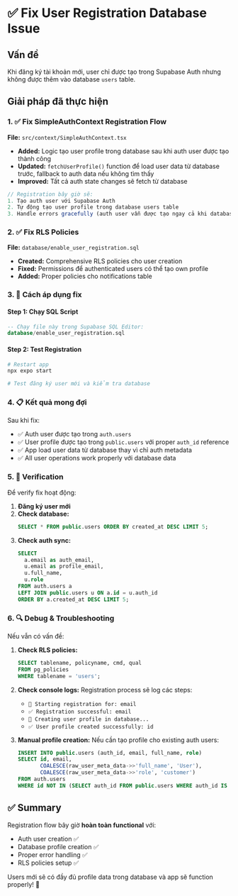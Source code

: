 # ✅ Fix User Registration Database Issue

## Vấn đề
Khi đăng ký tài khoản mới, user chỉ được tạo trong Supabase Auth nhưng không được thêm vào database `users` table.

## Giải pháp đã thực hiện

### 1. ✅ Fix SimpleAuthContext Registration Flow
**File:** `src/context/SimpleAuthContext.tsx`

- **Added:** Logic tạo user profile trong database sau khi auth user được tạo thành công
- **Updated:** `fetchUserProfile()` function để load user data từ database trước, fallback to auth data nếu không tìm thấy
- **Improved:** Tất cả auth state changes sẽ fetch từ database

```typescript
// Registration bây giờ sẽ:
1. Tạo auth user với Supabase Auth
2. Tự động tạo user profile trong database users table
3. Handle errors gracefully (auth user vẫn được tạo ngay cả khi database profile fail)
```

### 2. ✅ Fix RLS Policies
**File:** `database/enable_user_registration.sql`

- **Created:** Comprehensive RLS policies cho user creation
- **Fixed:** Permissions để authenticated users có thể tạo own profile
- **Added:** Proper policies cho notifications table

### 3. 🔧 Cách áp dụng fix

#### Step 1: Chạy SQL Script
```sql
-- Chạy file này trong Supabase SQL Editor:
database/enable_user_registration.sql
```

#### Step 2: Test Registration
```bash
# Restart app
npx expo start

# Test đăng ký user mới và kiểm tra database
```

### 4. 📋 Kết quả mong đợi

Sau khi fix:
- ✅ Auth user được tạo trong `auth.users`
- ✅ User profile được tạo trong `public.users` với proper `auth_id` reference
- ✅ App load user data từ database thay vì chỉ auth metadata
- ✅ All user operations work properly với database data

### 5. 🧪 Verification

Để verify fix hoạt động:

1. **Đăng ký user mới**
2. **Check database:**
   ```sql
   SELECT * FROM public.users ORDER BY created_at DESC LIMIT 5;
   ```
3. **Check auth sync:**
   ```sql
   SELECT 
     a.email as auth_email,
     u.email as profile_email,
     u.full_name,
     u.role
   FROM auth.users a
   LEFT JOIN public.users u ON a.id = u.auth_id
   ORDER BY a.created_at DESC LIMIT 5;
   ```

### 6. 🔍 Debug & Troubleshooting

Nếu vẫn có vấn đề:

1. **Check RLS policies:**
   ```sql
   SELECT tablename, policyname, cmd, qual 
   FROM pg_policies 
   WHERE tablename = 'users';
   ```

2. **Check console logs:** Registration process sẽ log các steps:
   - `🚀 Starting registration for: email`
   - `✅ Registration successful: email`
   - `🔄 Creating user profile in database...`
   - `✅ User profile created successfully: id`

3. **Manual profile creation:** Nếu cần tạo profile cho existing auth users:
   ```sql
   INSERT INTO public.users (auth_id, email, full_name, role)
   SELECT id, email, 
          COALESCE(raw_user_meta_data->>'full_name', 'User'), 
          COALESCE(raw_user_meta_data->>'role', 'customer')
   FROM auth.users 
   WHERE id NOT IN (SELECT auth_id FROM public.users WHERE auth_id IS NOT NULL);
   ```

## ✅ Summary

Registration flow bây giờ **hoàn toàn functional** với:
- Auth user creation ✅
- Database profile creation ✅  
- Proper error handling ✅
- RLS policies setup ✅

Users mới sẽ có đầy đủ profile data trong database và app sẽ function properly! 🚀 
